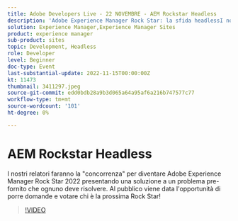 ```yaml
---
title: Adobe Developers Live - 22 NOVEMBRE - AEM Rockstar Headless
description: 'Adobe Experience Manager Rock Star: la sfida headlessI nostri presentatori saranno ''competitivi'' per diventare Adobe Experience Manager Rock Star 2022 presentando una soluzione a un problema pre-fornito che ognuno deve risolvere. Al pubblico viene data l''opportunità di porre domande e votare chi è la prossima Rock Star!'
solution: Experience Manager,Experience Manager Sites
product: experience manager
sub-product: sites
topic: Development, Headless
role: Developer
level: Beginner
doc-type: Event
last-substantial-update: 2022-11-15T00:00:00Z
kt: 11473
thumbnail: 3411297.jpeg
source-git-commit: edd0bdb28a9b3d065a64a95af6a216b747577c77
workflow-type: tm+mt
source-wordcount: '101'
ht-degree: 0%

---
```


# AEM Rockstar Headless

I nostri relatori faranno la &quot;concorrenza&quot; per diventare Adobe Experience Manager Rock Star 2022 presentando una soluzione a un problema pre-fornito che ognuno deve risolvere. Al pubblico viene data l&#39;opportunità di porre domande e votare chi è la prossima Rock Star!

>[!VIDEO](https://video.tv.adobe.com/v/3411297/?quality=12&learn=on)
